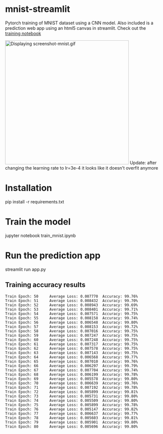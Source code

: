 # mnist-streamlit
Pytorch training of MNIST dataset using a CNN model. Also included is a prediction web app using an html5 canvas in streamlit.
Check out the [training notebook](https://github.com/jedt/mnist-streamlit/blob/main/train_mnist.ipynb)

<img src="https://lh3.googleusercontent.com/u/0/drive-viewer/AEYmBYSLJIQkSjR0SqTfOHK8k2GlnboTtxsurrFlNanm6VPqgljQlHDDr3mm3jFPnSL_HGM9ufLXgzzixQxNm-OpiZrm9CTynQ=w2992-h1624" class="ndfHFb-c4YZDc-HiaYvf-RJLb9c" alt="Displaying screenshot-mnist.gif" aria-hidden="true" width="400">
Update: after changing the learning rate to lr=3e-4 it looks like it doesn't overfit anymore

# Installation
pip install -r requirements.txt

# Train the model
jupyter notebook train_mnist.ipynb

# Run the prediction app
streamlit run app.py


## Training accuracy results

```
Train Epoch: 50 	Average Loss: 0.007770	Accuracy: 99.76%
Train Epoch: 51 	Average Loss: 0.008432	Accuracy: 99.70%
Train Epoch: 52 	Average Loss: 0.008943	Accuracy: 99.69%
Train Epoch: 53 	Average Loss: 0.008401	Accuracy: 99.71%
Train Epoch: 54 	Average Loss: 0.007571	Accuracy: 99.75%
Train Epoch: 55 	Average Loss: 0.008158	Accuracy: 99.74%
Train Epoch: 56 	Average Loss: 0.006548	Accuracy: 99.80%
Train Epoch: 57 	Average Loss: 0.008153	Accuracy: 99.72%
Train Epoch: 58 	Average Loss: 0.007016	Accuracy: 99.75%
Train Epoch: 59 	Average Loss: 0.007247	Accuracy: 99.75%
Train Epoch: 60 	Average Loss: 0.007248	Accuracy: 99.75%
Train Epoch: 61 	Average Loss: 0.007317	Accuracy: 99.75%
Train Epoch: 62 	Average Loss: 0.007578	Accuracy: 99.75%
Train Epoch: 63 	Average Loss: 0.007143	Accuracy: 99.75%
Train Epoch: 64 	Average Loss: 0.006568	Accuracy: 99.77%
Train Epoch: 65 	Average Loss: 0.007010	Accuracy: 99.76%
Train Epoch: 66 	Average Loss: 0.006297	Accuracy: 99.79%
Train Epoch: 67 	Average Loss: 0.007704	Accuracy: 99.74%
Train Epoch: 68 	Average Loss: 0.006199	Accuracy: 99.78%
Train Epoch: 69 	Average Loss: 0.005578	Accuracy: 99.80%
Train Epoch: 70 	Average Loss: 0.006639	Accuracy: 99.76%
Train Epoch: 71 	Average Loss: 0.007192	Accuracy: 99.78%
Train Epoch: 72 	Average Loss: 0.005899	Accuracy: 99.81%
Train Epoch: 73 	Average Loss: 0.005731	Accuracy: 99.80%
Train Epoch: 74 	Average Loss: 0.005509	Accuracy: 99.80%
Train Epoch: 75 	Average Loss: 0.005899	Accuracy: 99.78%
Train Epoch: 76 	Average Loss: 0.005147	Accuracy: 99.82%
Train Epoch: 77 	Average Loss: 0.006637	Accuracy: 99.77%
Train Epoch: 78 	Average Loss: 0.005603	Accuracy: 99.81%
Train Epoch: 79 	Average Loss: 0.005901	Accuracy: 99.80%
Train Epoch: 80 	Average Loss: 0.005696	Accuracy: 99.80%
```
